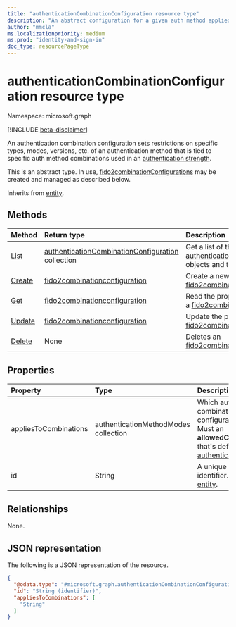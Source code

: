 ```yaml
---
title: "authenticationCombinationConfiguration resource type"
description: "An abstract configuration for a given auth method applied to certain combinations. "
author: "mmcla"
ms.localizationpriority: medium
ms.prod: "identity-and-sign-in"
doc_type: resourcePageType
---
```


# authenticationCombinationConfiguration resource type

Namespace: microsoft.graph

[!INCLUDE [beta-disclaimer](../../includes/beta-disclaimer.md)]

An authentication combination configuration sets restrictions on specific types, modes, versions, etc. of an authentication method that is tied to specific auth method combinations used in an [authentication strength](authenticationstrengths-overview.md).

This is an abstract type. In use, [fido2combinationConfigurations](fido2combinationconfiguration.md) may be created and managed as described below. 

Inherits from [entity](../resources/entity.md).

## Methods
|Method|Return type|Description|
|:---|:---|:---|
|[List](../api/authenticationstrengthpolicy-list-combinationconfigurations.md)|[authenticationCombinationConfiguration](../resources/authenticationcombinationconfiguration.md) collection|Get a list of the [authenticationCombinationConfiguration](../resources/authenticationcombinationconfiguration.md) objects and their properties.|
|[Create](../api/authenticationstrengthpolicy-post-combinationconfigurations.md)|[fido2combinationconfiguration](../resources/fido2combinationconfiguration.md)|Create a new [fido2combinationconfiguration](../resources/fido2combinationconfiguration.md) object.|
|[Get](../api/authenticationcombinationconfiguration-get.md)|[fido2combinationconfiguration](../resources/fido2combinationconfiguration.md)|Read the properties and relationships of a [fido2combinationconfiguration](../resources/fido2combinationconfiguration.md) object.|
|[Update](../api/authenticationcombinationconfiguration-update.md)|[fido2combinationconfiguration](../resources/fido2combinationconfiguration.md)|Update the properties of a [fido2combinationconfiguration](../resources/fido2combinationconfiguration.md) object.|
|[Delete](../api/authenticationstrengthpolicy-delete-combinationconfigurations.md)|None|Deletes an [fido2combinationconfiguration](../resources/fido2combinationconfiguration.md) object.|

## Properties
|Property|Type|Description|
|:---|:---|:---|
|appliesToCombinations|authenticationMethodModes collection|Which authentication method combinations this configuration applies to. Must an **allowedCombinations** object that's defined for the [authenticationStrengthPolicy](../resources/authenticationstrengthpolicy.md).|
|id|String|A unique system-generated identifier. Inherited from [entity](../resources/entity.md).|

## Relationships
None.

## JSON representation
The following is a JSON representation of the resource.
<!-- {
  "blockType": "resource",
  "keyProperty": "id",
  "@odata.type": "microsoft.graph.authenticationCombinationConfiguration",
  "baseType": "microsoft.graph.entity",
  "openType": false
}
-->
``` json
{
  "@odata.type": "#microsoft.graph.authenticationCombinationConfiguration",
  "id": "String (identifier)",
  "appliesToCombinations": [
    "String"
  ]
}
```

